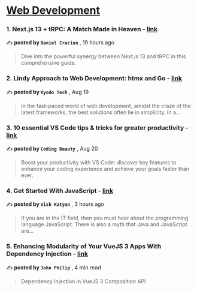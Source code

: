 
<h1><a href=https://medium.com/tag/web-development/recommended target="_blank" rel="noopener noreferrer">Web Development</a></h1>
<h3>1. Next.js 13 + tRPC: A Match Made in Heaven - <a href=https://medium.com/stackademic/next-js-13-trpc-a-match-made-in-heaven-9764fadd1084?source=tag_recommended_feed---------0-84----------web_development----------1ca1e684_1ab0_4ec2_a28c_1ee0ca3f7a75------- target="_blank" rel="noopener noreferrer">link</a></h3>

✍️ **posted by `Daniel Craciun`** <date> , 19 hours ago</date>

<blockquote>Dive into the powerful synergy between Next.js 13 and tRPC in this comprehensive guide.</blockquote>

<h3>2. Lindy Approach to Web Development: htmx and Go - <a href=https://medium.com/@kyodo-tech/lindy-approach-to-web-development-htmx-and-go-809bdfdf2279?source=tag_recommended_feed---------1-107----------web_development----------1ca1e684_1ab0_4ec2_a28c_1ee0ca3f7a75------- target="_blank" rel="noopener noreferrer">link</a></h3>

✍️ **posted by `Kyodo Tech`** <date> , Aug 19</date>

<blockquote>In the fast-paced world of web development, amidst the craze of the latest frameworks, the best solutions often lie in simplicity. In a…</blockquote>

<h3>3. 10 essential VS Code tips & tricks for greater productivity - <a href=https://medium.com/dev-genius/vscode-tips-tricks-98c6e2258626?source=tag_recommended_feed---------2-85----------web_development----------1ca1e684_1ab0_4ec2_a28c_1ee0ca3f7a75------- target="_blank" rel="noopener noreferrer">link</a></h3>

✍️ **posted by `Coding Beauty`** <date> , Aug 20</date>

<blockquote>Boost your productivity with VS Code: discover key features to enhance your coding experience and achieve your goals faster than ever.</blockquote>

<h3>4. Get Started With JavaScript - <a href=https://medium.com/@vishkatyan/get-started-with-javascript-d642d73ced05?source=tag_recommended_feed---------3-84----------web_development----------1ca1e684_1ab0_4ec2_a28c_1ee0ca3f7a75------- target="_blank" rel="noopener noreferrer">link</a></h3>

✍️ **posted by `Vish Katyan`** <date> , 3 hours ago</date>

<blockquote>If you are in the IT field, then you must hear about the programming language JavaScript. There is also a myth that Java and JavaScript are…</blockquote>

<h3>5. Enhancing Modularity of Your VueJS 3 Apps With Dependency Injection - <a href=https://medium.com/javascript-in-plain-english/enhancing-modularity-of-your-vuejs-3-apps-with-dependency-injection-761d287d5da1?source=tag_recommended_feed---------4-107----------web_development----------1ca1e684_1ab0_4ec2_a28c_1ee0ca3f7a75------- target="_blank" rel="noopener noreferrer">link</a></h3>

✍️ **posted by `John Philip`** <date> , 4 min read</date>

<blockquote>Dependency Injection in VueJS 3 Composition API</blockquote>

